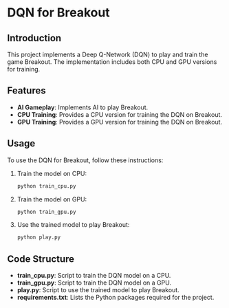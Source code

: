 # DQN for Breakout

## Introduction
This project implements a Deep Q-Network (DQN) to play and train the game Breakout. The implementation includes both CPU and GPU versions for training.

## Features
- **AI Gameplay**: Implements AI to play Breakout.
- **CPU Training**: Provides a CPU version for training the DQN on Breakout.
- **GPU Training**: Provides a GPU version for training the DQN on Breakout.

## Usage
To use the DQN for Breakout, follow these instructions:

1. Train the model on CPU:
   ```sh
   python train_cpu.py
   ```

2. Train the model on GPU:
   ```sh
   python train_gpu.py
   ```

3. Use the trained model to play Breakout:
   ```sh
   python play.py
   ```

## Code Structure
- **train_cpu.py**: Script to train the DQN model on a CPU.
- **train_gpu.py**: Script to train the DQN model on a GPU.
- **play.py**: Script to use the trained model to play Breakout.
- **requirements.txt**: Lists the Python packages required for the project.
